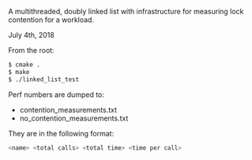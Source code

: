 A multithreaded, doubly linked list with infrastructure for measuring lock contention for a workload.

July 4th, 2018

From the root:

```sh
$ cmake .
$ make
$ ./linked_list_test
```

Perf numbers are dumped to:

* contention_measurements.txt
* no_contention_measurements.txt

They are in the following format:

```sh
<name> <total calls> <total time> <time per call>
```



